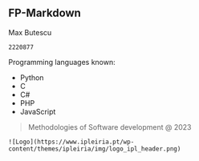 ## FP-Markdown

Max Butescu 

`2220877`

Programming languages known:

* Python
* C
* C#
* PHP
* JavaScript

> Methodologies of Software development @ 2023

    ![Logo](https://www.ipleiria.pt/wp-content/themes/ipleiria/img/logo_ipl_header.png)
